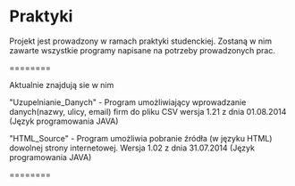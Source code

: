 Praktyki
========

Projekt jest prowadzony w ramach praktyki studenckiej.
Zostaną w nim zawarte wszystkie programy napisane na potrzeby prowadzonych prac.

========

Aktualnie znajdują sie w nim

"Uzupelnianie_Danych" - Program umożliwiający wprowadzanie danych(nazwy, ulicy, email) firm do pliku CSV
wersja 1.21 z dnia 01.08.2014 (Język programowania JAVA)

"HTML_Source" - Program umożliwia pobranie źródła (w języku HTML) dowolnej strony internetowej.
Wersja 1.02 z dnia 31.07.2014 (Język programowania JAVA)

========
